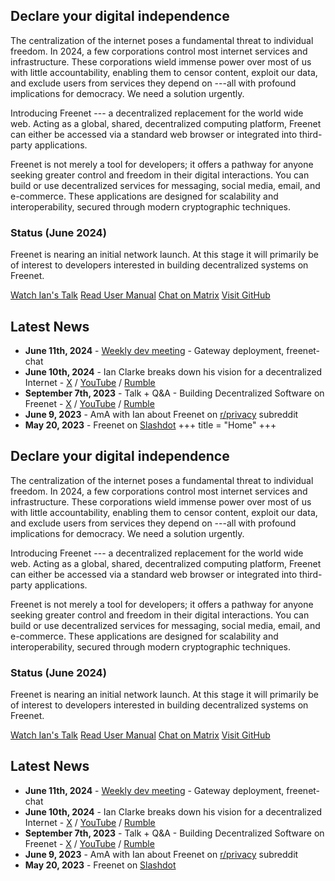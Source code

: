 ## Declare your digital independence

The centralization of the internet poses a fundamental threat to individual freedom. In 2024, a few corporations control most internet services and infrastructure. These corporations wield immense power over most of us with little accountability, enabling them to censor content, exploit our data, and exclude users from services they depend on ---all with profound implications for democracy. We need a solution urgently.

Introducing Freenet --- a decentralized replacement for the world wide web. Acting as a global, shared, decentralized computing platform, Freenet can either be accessed via a standard web browser or integrated into third-party applications.

Freenet is not merely a tool for developers; it offers a pathway for anyone seeking greater control and freedom in their digital interactions. You can build or use decentralized services for messaging, social media, email, and e-commerce. These applications are designed for scalability and interoperability, secured through modern cryptographic techniques.

### Status (June 2024)

Freenet is nearing an initial network launch. At this stage it will primarily be of interest to developers interested in building decentralized systems on Freenet.

[Watch Ian's Talk](https://youtu.be/yBtyNIqZios?si=vnFje0OQFYkni7NZ)
[Read User Manual](https://docs.freenet.org/)
[Chat on Matrix](https://matrix.to/#/#freenet-locutus:matrix.org)
[Visit GitHub](https://github.com/freenet/freenet-core)

## Latest News

- **June 11th, 2024** - [Weekly dev meeting](https://freenet.org/blog/1127/weekly-dev-meeting---gateway-deployment-freenet-chat.html) - Gateway deployment, freenet-chat
- **June 10th, 2024** - Ian Clarke breaks down his vision for a decentralized Internet - [X](https://x.com/FreenetOrg/status/1800261209096077710) / [YouTube](https://youtu.be/enTAromEeHo?si=r7PY0i4EY-9ezbkI) / [Rumble](https://rumble.com/v50yavb-ian-clarke-breaks-down-his-vision-for-a-decentralized-internet.html)
- **September 7th, 2023** - Talk + Q&A - Building Decentralized Software on Freenet - [X](https://twitter.com/FreenetOrg/status/1704994853887643912) / [YouTube](https://youtu.be/yBtyNIqZios?si=jYYgRFylAsZklYQ0) / [Rumble](https://rumble.com/v3joywo-ian-clarke-explains-the-next-generation-of-freenet.html)
- **June 9, 2023** - AmA with Ian about Freenet on [r/privacy](https://www.reddit.com/r/privacy/comments/14565vr/ama_ian_clarke_creator_of_freenet_2023_a_dropin/) subreddit
- **May 20, 2023** - Freenet on [Slashdot](https://yro.slashdot.org/story/23/05/20/1947259/freenet-2023-a-drop-in-decentralized-replacement-for-the-web---and-more)
+++
title = "Home"
+++

## Declare your digital independence

The centralization of the internet poses a fundamental threat to individual freedom. In 2024, a few corporations control most internet services and infrastructure. These corporations wield immense power over most of us with little accountability, enabling them to censor content, exploit our data, and exclude users from services they depend on ---all with profound implications for democracy. We need a solution urgently.

Introducing Freenet --- a decentralized replacement for the world wide web. Acting as a global, shared, decentralized computing platform, Freenet can either be accessed via a standard web browser or integrated into third-party applications.

Freenet is not merely a tool for developers; it offers a pathway for anyone seeking greater control and freedom in their digital interactions. You can build or use decentralized services for messaging, social media, email, and e-commerce. These applications are designed for scalability and interoperability, secured through modern cryptographic techniques.

### Status (June 2024)

Freenet is nearing an initial network launch. At this stage it will primarily be of interest to developers interested in building decentralized systems on Freenet.

[Watch Ian's Talk](https://youtu.be/yBtyNIqZios?si=vnFje0OQFYkni7NZ)
[Read User Manual](https://docs.freenet.org/)
[Chat on Matrix](https://matrix.to/#/#freenet-locutus:matrix.org)
[Visit GitHub](https://github.com/freenet/freenet-core)

## Latest News

- **June 11th, 2024** - [Weekly dev meeting](https://freenet.org/blog/1127/weekly-dev-meeting---gateway-deployment-freenet-chat.html) - Gateway deployment, freenet-chat
- **June 10th, 2024** - Ian Clarke breaks down his vision for a decentralized Internet - [X](https://x.com/FreenetOrg/status/1800261209096077710) / [YouTube](https://youtu.be/enTAromEeHo?si=r7PY0i4EY-9ezbkI) / [Rumble](https://rumble.com/v50yavb-ian-clarke-breaks-down-his-vision-for-a-decentralized-internet.html)
- **September 7th, 2023** - Talk + Q&A - Building Decentralized Software on Freenet - [X](https://twitter.com/FreenetOrg/status/1704994853887643912) / [YouTube](https://youtu.be/yBtyNIqZios?si=jYYgRFylAsZklYQ0) / [Rumble](https://rumble.com/v3joywo-ian-clarke-explains-the-next-generation-of-freenet.html)
- **June 9, 2023** - AmA with Ian about Freenet on [r/privacy](https://www.reddit.com/r/privacy/comments/14565vr/ama_ian_clarke_creator_of_freenet_2023_a_dropin/) subreddit
- **May 20, 2023** - Freenet on [Slashdot](https://yro.slashdot.org/story/23/05/20/1947259/freenet-2023-a-drop-in-decentralized-replacement-for-the-web---and-more)

